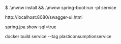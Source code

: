 $ .\mvnw install && .\mvnw spring-boot:run -pl service

http://localhost:8080/swagger-ui.html

spring.jpa.show-sql=true 

docker build service --tag plasticonsumptionservice